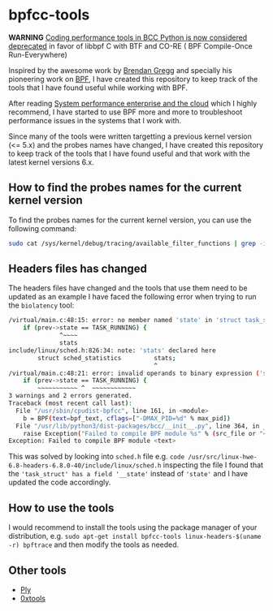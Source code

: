 # bpfcc-tools

**WARNING** [Coding performance tools in BCC Python is now considered deprecated](https://www.brendangregg.com/blog/2020-11-04/bpf-co-re-btf-libbpf.html) in favor of libbpf C with BTF and CO-RE ( BPF Compile-Once Run-Everywhere)

Inspired by the awesome work by [Brendan Gregg](https://brendangregg.com/overview.html) and specially his pioneering work on [BPF](https://www.brendangregg.com/ebpf.html), I have created this repository to keep track of the tools that I have found useful while working with BPF.

After reading [System performance enterprise and the cloud](https://www.brendangregg.com/systems-performance-2nd-edition-book.html) which I highly recommend, I have started to use BPF more and more to troubleshoot performance issues in the systems that I work with.

Since many of the tools were written targetting a previous kernel version (<= 5.x) and the probes names have changed, I have created this repository to keep track of the tools that I have found useful and that work with the latest kernel versions 6.x.

## How to find the probes names for the current kernel version

To find the probes names for the current kernel version, you can use the following command:

```bash
sudo cat /sys/kernel/debug/tracing/available_filter_functions | grep -i <function_name>
```

## Headers files has changed

The headers files have changed and the tools that use them need to be updated as an example I have faced the following error when trying to run the `biolatency` tool:

```bash
/virtual/main.c:48:15: error: no member named 'state' in 'struct task_struct'; did you mean 'stats'?
    if (prev->state == TASK_RUNNING) {
              ^~~~~
              stats
include/linux/sched.h:826:34: note: 'stats' declared here
        struct sched_statistics         stats;
                                        ^
/virtual/main.c:48:21: error: invalid operands to binary expression ('struct sched_statistics' and 'int')
    if (prev->state == TASK_RUNNING) {
        ~~~~~~~~~~~ ^  ~~~~~~~~~~~~
3 warnings and 2 errors generated.
Traceback (most recent call last):
  File "/usr/sbin/cpudist-bpfcc", line 161, in <module>
    b = BPF(text=bpf_text, cflags=["-DMAX_PID=%d" % max_pid])
  File "/usr/lib/python3/dist-packages/bcc/__init__.py", line 364, in __init__
    raise Exception("Failed to compile BPF module %s" % (src_file or "<text>"))
Exception: Failed to compile BPF module <text>
```

This was solved by looking into `sched.h` file e.g. `code /usr/src/linux-hwe-6.8-headers-6.8.0-40/include/linux/sched.h`
inspecting the file I found that the `'task_struct' has a field '__state'` instead of `'state'` and I have updated the code accordingly.

## How to use the tools

I would recommend to install the tools using the package manager of your distribution, e.g. `sudo apt-get install bpfcc-tools linux-headers-$(uname -r) bpftrace` and then modify the tools as needed.

## Other tools

- [Ply](https://github.com/iovisor/ply)
- [0xtools](https://github.com/tanelpoder/0xtools)